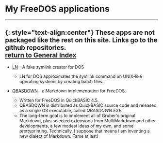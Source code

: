 # My FreeDOS applications
-----

{: style="text-align:center"}
These apps are not packaged like the rest on this site. Links go to the github repositories.  
[return to General Index](README.md)
-----

+ [LN](https://github.com/clasqm/FakeLN4DOS) - A fake symlink creator for DOS
    + LN for DOS approximates the symlink command on UNIX-like operating systems by creating batch files.

+ [QBASDOWN](https://github.com/clasqm/QBASDOWN) - a Markdown implementation for FreeDOS.
    + Written for FreeDOS in QuickBASIC 4.5.
    + QBASDOWN is distributed as QuickBASIC source code and released as a single OS executable, called *QBASDOWN.EXE*.
    + The long-term goal is to implement all of Gruber's original Markdown, plus selected extensions from MultiMarkdown and other developments, a few modest ideas of my own, and some prettyprinting. Technically, I suppose that means I am inventing a new dialect of Markdown. Fame at last!
